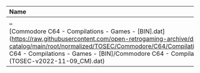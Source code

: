 |Name|Size|
|:---|---:|
|[..](../index.html)|DIR|
|[Commodore C64 - Compilations - Games - [BIN].dat](https://raw.githubusercontent.com/open-retrogaming-archive/dat-catalog/main/root/normalized/TOSEC/Commodore/C64/Compilations/Games/[BIN]/Commodore C64 - Compilations - Games - [BIN]/Commodore C64 - Compilations - Games - [BIN] (TOSEC-v2022-11-09_CM).dat)|925|

